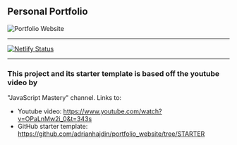 ## Personal Portfolio

![Portfolio Website](https://i.ibb.co/WgPMpts/image.png)

<hr>

[![Netlify Status](https://api.netlify.com/api/v1/badges/82899e7e-3fbe-4ecf-b867-4ff6446a5d27/deploy-status)](https://app.netlify.com/sites/portfolio-ashishkarki/deploys)

<hr>

### This project and its starter template is based off the youtube video by

"JavaScript Mastery" channel. Links to:

- Youtube video: https://www.youtube.com/watch?v=OPaLnMw2i_0&t=343s
- GitHub starter template: https://github.com/adrianhajdin/portfolio_website/tree/STARTER
